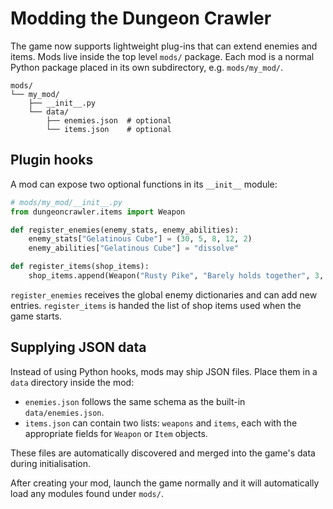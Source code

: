 # Modding the Dungeon Crawler

The game now supports lightweight plug-ins that can extend enemies and items.
Mods live inside the top level `mods/` package.  Each mod is a normal Python
package placed in its own subdirectory, e.g. `mods/my_mod/`.

```
mods/
└── my_mod/
    ├── __init__.py
    └── data/
        ├── enemies.json  # optional
        └── items.json    # optional
```

## Plugin hooks

A mod can expose two optional functions in its `__init__` module:

```python
# mods/my_mod/__init__.py
from dungeoncrawler.items import Weapon

def register_enemies(enemy_stats, enemy_abilities):
    enemy_stats["Gelatinous Cube"] = (30, 5, 8, 12, 2)
    enemy_abilities["Gelatinous Cube"] = "dissolve"

def register_items(shop_items):
    shop_items.append(Weapon("Rusty Pike", "Barely holds together", 3, 6, 5))
```

`register_enemies` receives the global enemy dictionaries and can add new
entries.  `register_items` is handed the list of shop items used when the game
starts.

## Supplying JSON data

Instead of using Python hooks, mods may ship JSON files.  Place them in a
`data` directory inside the mod:

- `enemies.json` follows the same schema as the built-in `data/enemies.json`.
- `items.json` can contain two lists: `weapons` and `items`, each with the
  appropriate fields for `Weapon` or `Item` objects.

These files are automatically discovered and merged into the game's data during
initialisation.

After creating your mod, launch the game normally and it will automatically
load any modules found under `mods/`.
